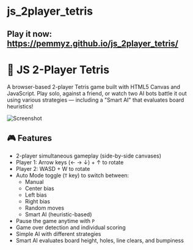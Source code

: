 # js_2player_tetris

## Play it now: https://pemmyz.github.io/js_2player_tetris/


# 🧱 JS 2-Player Tetris

A browser-based 2-player Tetris game built with HTML5 Canvas and JavaScript. Play solo, against a friend, or watch two AI bots battle it out using various strategies — including a "Smart AI" that evaluates board heuristics!

![Screenshot](screenshot.png) <!-- Replace with actual screenshot if available -->

## 🎮 Features

- 2-player simultaneous gameplay (side-by-side canvases)
- Player 1: Arrow keys (← → ↓) + ↑ to rotate
- Player 2: WASD + W to rotate
- Auto Mode toggle (`T` key) to switch between:
  - Manual
  - Center bias
  - Left bias
  - Right bias
  - Random moves
  - Smart AI (heuristic-based)
- Pause the game anytime with `P`
- Game over detection and individual scoring
- Simple AI with different strategies
- Smart AI evaluates board height, holes, line clears, and bumpiness



